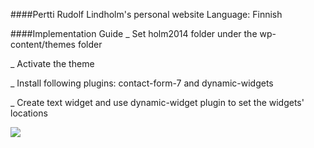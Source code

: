 ####Pertti Rudolf Lindholm's personal website
Language: Finnish

####Implementation Guide
_ Set holm2014 folder under the wp-content/themes folder

_ Activate the theme

_ Install following plugins: contact-form-7 and dynamic-widgets

_ Create text widget and use dynamic-widget plugin to set the widgets' locations

![](https://raw.githubusercontent.com/vinhnghi223/WEB-LAB/gh-pages/hoi2.info/Screenshot.PNG)


